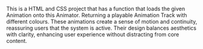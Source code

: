 This is a HTML and CSS project that has a  function that loads the given Animation onto this Animator.
Returning a playable Animation Track with different colours.
These animations create a sense of motion and continuity, reassuring users that the system is active.
Their design balances aesthetics with clarity, enhancing user experience without distracting from core content.
